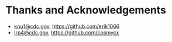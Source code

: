 # Thanks and Acknowledgements

* knu1@cdc.gov, https://github.com/erik1066
* lrp4@cdc.gov, https://github.com/cosmycx
